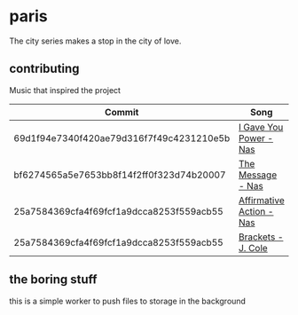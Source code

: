 # paris
The city series makes a stop in the city of love.

## contributing
Music that inspired the project

| Commit  | Song |
| -------- | ------- |
| 69d1f94e7340f420ae79d316f7f49c4231210e5b | [I Gave You Power - Nas](https://open.spotify.com/track/4dSLfdnCy43DPJiqpoZoKe?si=7a0fd124caef4345) |
| bf6274565a5e7653bb8f14f2ff0f323d74b20007 | [The Message - Nas](https://open.spotify.com/track/1AHfovSnGPVYKaahRtA0U6?si=84a1e28970e34598) |
| 25a7584369cfa4f69fcf1a9dcca8253f559acb55 | [Affirmative Action - Nas](https://open.spotify.com/track/2Ja3UauMDeQnq4sI8a64Ys?si=f19375102f81434c) |
| 25a7584369cfa4f69fcf1a9dcca8253f559acb55 | [Brackets - J. Cole](https://open.spotify.com/track/5sWbwccBcyHsg5LEKWGZo9?si=53f29b59fed643b5) |

## the boring stuff
this is a simple worker to push files to storage in the background
